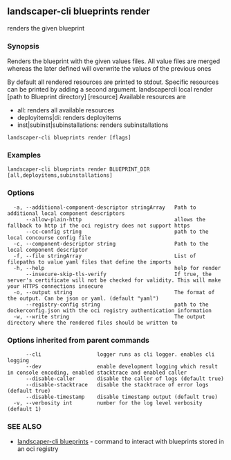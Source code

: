 ## landscaper-cli blueprints render

renders the given blueprint

### Synopsis


Renders the blueprint with the given values files.
All value files are merged whereas the later defined will overwrite the values of the previous ones

By default all rendered resources are printed to stdout.
Specific resources can be printed by adding a second argument.
landscapercli local render [path to Blueprint directory] [resource]
Available resources are
- all: renders all available resources
- deployitems|di: renders deployitems
- inst|subinst|subinstallations: renders subinstallations


```
landscaper-cli blueprints render [flags]
```

### Examples

```
landscaper-cli blueprints render BLUEPRINT_DIR [all,deployitems,subinstallations]
```

### Options

```
  -a, --additional-component-descriptor stringArray   Path to additional local component descriptors
      --allow-plain-http                              allows the fallback to http if the oci registry does not support https
      --cc-config string                              path to the local concourse config file
  -c, --component-descriptor string                   Path to the local component descriptor
  -f, --file stringArray                              List of filepaths to value yaml files that define the imports
  -h, --help                                          help for render
      --insecure-skip-tls-verify                      If true, the server's certificate will not be checked for validity. This will make your HTTPS connections insecure
  -o, --output string                                 The format of the output. Can be json or yaml. (default "yaml")
      --registry-config string                        path to the dockerconfig.json with the oci registry authentication information
  -w, --write string                                  The output directory where the rendered files should be written to
```

### Options inherited from parent commands

```
      --cli                  logger runs as cli logger. enables cli logging
      --dev                  enable development logging which result in console encoding, enabled stacktrace and enabled caller
      --disable-caller       disable the caller of logs (default true)
      --disable-stacktrace   disable the stacktrace of error logs (default true)
      --disable-timestamp    disable timestamp output (default true)
  -v, --verbosity int        number for the log level verbosity (default 1)
```

### SEE ALSO

* [landscaper-cli blueprints](landscaper-cli_blueprints.md)	 - command to interact with blueprints stored in an oci registry

